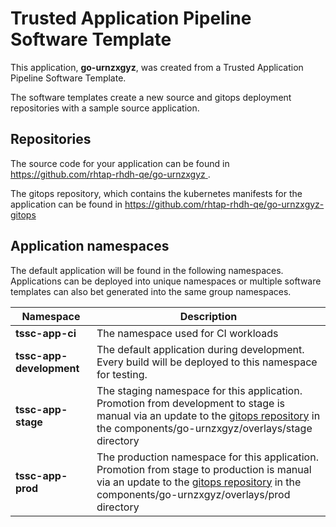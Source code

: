 # Trusted Application Pipeline Software Template

This application, **go-urnzxgyz**, was created from a Trusted Application Pipeline Software Template.

The software templates create a new source and gitops deployment repositories with a sample source application. 

## Repositories

The source code for your application can be found in [https://github.com/rhtap-rhdh-qe/go-urnzxgyz ](https://github.com/rhtap-rhdh-qe/go-urnzxgyz ).
 
The gitops repository, which contains the kubernetes manifests for the application can be found in 
[https://github.com/rhtap-rhdh-qe/go-urnzxgyz-gitops ](https://github.com/rhtap-rhdh-qe/go-urnzxgyz-gitops ) 

## Application namespaces 

The default application will be found in the following namespaces. Applications can be deployed into unique namespaces or multiple software templates can also bet generated into the same group namespaces.  

|  Namespace   |  Description   |  
| -------- | -------- |
| **tssc-app-ci** | The namespace used for CI workloads |
| **tssc-app-development** | The default application during development. Every build will be deployed to this namespace for testing. |
| **tssc-app-stage** | The staging namespace for this application. Promotion from development to stage is manual via an update to the [gitops repository](https://github.com/rhtap-rhdh-qe/go-urnzxgyz-gitops ) in the components/go-urnzxgyz/overlays/stage directory |
| **tssc-app-prod** | The production namespace for this application. Promotion from stage to production is manual via an update to the [gitops repository](https://github.com/rhtap-rhdh-qe/go-urnzxgyz-gitops ) in the components/go-urnzxgyz/overlays/prod directory |